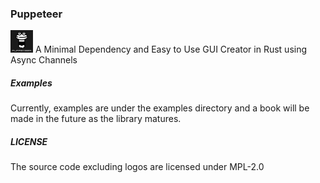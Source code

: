 ### Puppeteer
![Puppeteer-Logo](https://raw.githubusercontent.com/448-engineering/Puppeteer/master/Documentation/Puppeteer-Logo-dark-bg.svg)
A Minimal Dependency and Easy to Use GUI Creator in Rust using Async Channels

##### Examples
Currently, examples are under the examples directory and a book will be made in the future as the library matures.

##### LICENSE
The source code excluding logos are licensed under MPL-2.0 
